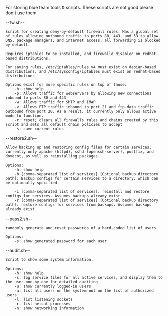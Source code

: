 For storing blue team tools & scripts.
These scripts are not good please don't use them.


--fw.sh--

    Script for creating deny-by-default firewall rules. Has a global set of rules allowing outbound traffic to ports 80, 443, and 53 to allow DNS, package managers, and internet access; all forwarding is blocked by default.

    Requires iptables to be installed, and firewalld disabled on redhat-based distributions.

    For saving rules, /etc/iptables/rules.v4 must exist on debian-based distributions, and /etc/sysconfig/iptables must exist on redhat-based distributions

    Options exist for more specific rules on top of those:
        -h: show help
        -p: Allows traffic for webservers by allowing new connections inbound to ports 80 and 443
        -w: Allows traffic for SMTP and IMAP
        -v: Allows FTP traffic inbound to port 21 and ftp-data traffic outbound from port 20. As a result, it currently only allows active mode to function.
        -r: reset; clears all firewalls rules and chains created by this script and sets all default chain policies to accept
        -s: save current rules


--restore2.sh--

    Allow backing up and restoring config files for certain services; currently only apache (httpd), sshd (openssh-server), postfix, and dovecot, as well as reinstalling packages.

    Options:
        -h: show help
        -b [comma-separated list of services] [Optional backup directory path]: Backup configs for certain services to a directory, which can be optionally specified

        -i [comma-separated list of services]: reinstall and restore configs for services. Assumes backups already exist
        -r [comma-separated list of services] [Optional backup directory path]: restore configs for services from backups. Assumes backups already exist


--pass2.sh--

    randomly generate and reset passwords of a hard-coded list of users

    Options:
        -s: show generated password for each user


--audit.sh--

    Script to show some system information.

    Options:
        -h: show help
        -s: log service files for all active services, and display them to the user one-by-one for detailed auditing
        -u: show currently logged-in users
        -a: list all users on the system not on the list of authorized users
        -l: list listening sockets
        -r: list netcat processes
        -n: show networking information